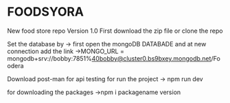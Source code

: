 # FOODSYORA
New food store repo
Version 1.0
First download the zip file or clone the repo

Set the database by 
-> first open the mongoDB DATABADE and at new connection add the link ->MONGO_URL = mongodb+srv://bobby:7851%40bobby@cluster0.bs9bxey.mongodb.net/Foodera

Download post-man for api testing
for run the project 
-> npm run dev

for downloading the packages ->npm i packagename version
